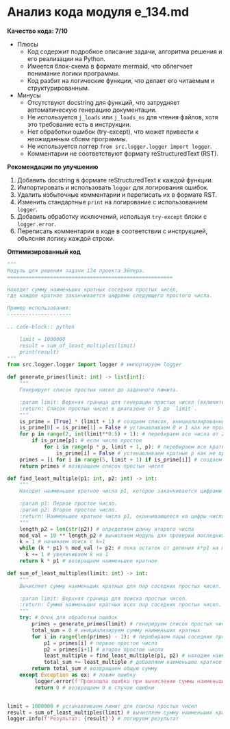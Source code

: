 # Анализ кода модуля e_134.md

**Качество кода: 7/10**
- Плюсы
    - Код содержит подробное описание задачи, алгоритма решения и его реализации на Python.
    - Имеется блок-схема в формате mermaid, что облегчает понимание логики программы.
    - Код разбит на логические функции, что делает его читаемым и структурированным.
- Минусы
    - Отсутствуют docstring для функций, что затрудняет автоматическую генерацию документации.
    - Не используется `j_loads` или `j_loads_ns` для чтения файлов, хотя это требование есть в инструкции.
    - Нет обработки ошибок (try-except), что может привести к неожиданным сбоям программы.
    - Не используется логгер `from src.logger.logger import logger`.
    - Комментарии не соответствуют формату reStructuredText (RST).

**Рекомендации по улучшению**
1.  Добавить docstring в формате reStructuredText к каждой функции.
2.  Импортировать и использовать `logger` для логирования ошибок.
3.  Удалить избыточные комментарии и переписать их в формате RST.
4.  Изменить стандартные `print` на логирование с использованием `logger`.
5.  Добавить обработку исключений, используя `try-except` блоки с `logger.error`.
6.  Переписать комментарии в коде в соответствии с инструкцией, объясняя логику каждой строки.

**Оптимизированный код**

```python
"""
Модуль для решения задачи 134 проекта Эйлера.
======================================================

Находит сумму наименьших кратных соседних простых чисел,
где каждое кратное заканчивается цифрами следующего простого числа.

Пример использования:
---------------------

.. code-block:: python

    limit = 1000000
    result = sum_of_least_multiples(limit)
    print(result)
"""
from src.logger.logger import logger # импортируем logger

def generate_primes(limit: int) -> list[int]:
    """
    Генерирует список простых чисел до заданного лимита.

    :param limit: Верхняя граница для генерации простых чисел (включительно).
    :return: Список простых чисел в диапазоне от 5 до `limit`.
    """
    is_prime = [True] * (limit + 1) # создаем список, инициализированный значениями True, для проверки чисел на простоту
    is_prime[0] = is_prime[1] = False # устанавливаем 0 и 1 как не простые числа
    for p in range(2, int(limit**0.5) + 1): # перебираем все числа от 2 до корня из лимита
        if is_prime[p]: # если число простое
            for i in range(p * p, limit + 1, p): # перебираем все кратные числа p
                is_prime[i] = False # устанавливаем кратные p как не простые числа
    primes = [i for i in range(5, limit + 1) if is_prime[i]] # создаем список простых чисел из списка is_prime
    return primes # возвращаем список простых чисел

def find_least_multiple(p1: int, p2: int) -> int:
    """
    Находит наименьшее кратное числа p1, которое заканчивается цифрами числа p2.

    :param p1: Первое простое число.
    :param p2: Второе простое число.
    :return: Наименьшее кратное числа p1, оканчивающееся на цифры числа p2.
    """
    length_p2 = len(str(p2)) # определяем длину второго числа
    mod_val = 10 ** length_p2 # вычисляем модуль для проверки последних цифр
    k = 1 # начинаем поиск с k=1
    while (k * p1) % mod_val != p2: # пока остаток от деления k*p1 на mod_val не равен p2
      k += 1 # увеличиваем k на 1
    return k * p1 # возвращаем наименьшее кратное

def sum_of_least_multiples(limit: int) -> int:
    """
    Вычисляет сумму наименьших кратных для пар соседних простых чисел.

    :param limit: Верхняя граница для поиска простых чисел.
    :return: Сумма наименьших кратных всех пар соседних простых чисел.
    """
    try: # блок для обработки ошибок
        primes = generate_primes(limit) # генерируем список простых чисел
        total_sum = 0 # инициализируем сумму наименьших кратных
        for i in range(len(primes) - 1): # перебираем пары соседних простых чисел
            p1 = primes[i] # первое простое число
            p2 = primes[i+1] # второе простое число
            least_multiple = find_least_multiple(p1, p2) # находим наименьшее кратное
            total_sum += least_multiple # добавляем наименьшее кратное к общей сумме
        return total_sum # возвращаем общую сумму
    except Exception as ex: # ловим ошибку
         logger.error(f'Произошла ошибка при вычислении суммы наименьших кратных: {ex}') # логируем ошибку
         return 0 # возвращаем 0 в случае ошибки


limit = 1000000 # устанавливаем лимит для поиска простых чисел
result = sum_of_least_multiples(limit) # вычисляем сумму наименьших кратных
logger.info(f'Результат: {result}') # логируем результат